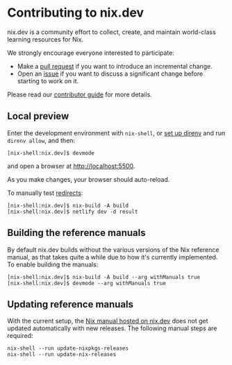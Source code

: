 # Contributing to nix.dev

nix.dev is a community effort to collect, create, and maintain world-class learning resources for Nix.

We strongly encourage everyone interested to participate:
- Make a [pull request](https://github.com/NixOS/nix.dev/pulls) if you want to introduce an incremental change.
- Open an [issue](https://github.com/NixOS/nix.dev/issues) if you want to discuss a significant change before starting to work on it.

Please read our [contributor guide](https://nix.dev/contributing/documentation) for more details.

## Local preview

Enter the development environment with `nix-shell`, or [set up direnv](https://nix.dev/guides/recipes/direnv.html) and run `direnv allow`, and then:

```shell-session
[nix-shell:nix.dev]$ devmode
```

and open a browser at <http://localhost:5500>.

As you make changes, your browser should auto-reload.

To manually test [redirects](./_redirects):

```shell-session
[nix-shell:nix.dev]$ nix-build -A build
[nix-shell:nix.dev]$ netlify dev -d result
```

## Building the reference manuals

By default nix.dev builds without the various versions of the Nix reference manual, as that takes quite a while due to how it's currently implemented.
To enable building the manuals:

```shell-session
[nix-shell:nix.dev]$ nix-build -A build --arg withManuals true
[nix-shell:nix.dev]$ devmode --arg withManuals true
```

## Updating reference manuals

With the current setup, the [Nix manual hosted on nix.dev](https://nix.dev/reference/nix-manual) does not get updated automatically with new releases.
The following manual steps are required:

```shell-session
nix-shell --run update-nixpkgs-releases
nix-shell --run update-nix-releases
```
